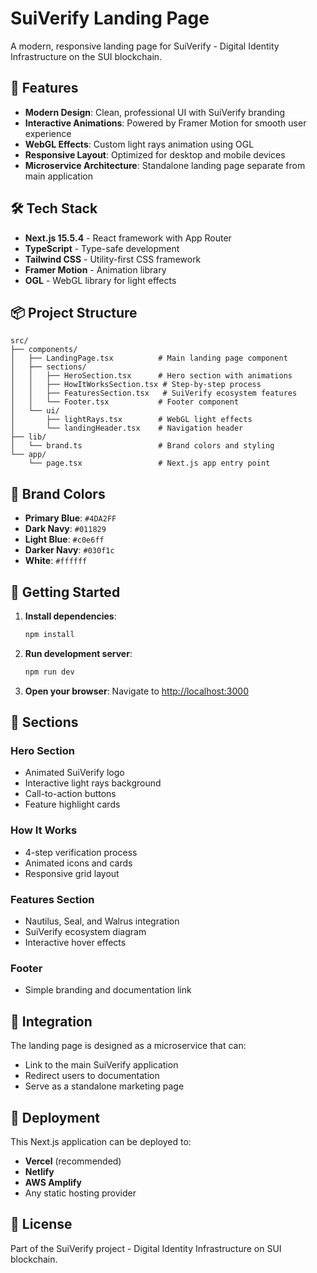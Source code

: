 # SuiVerify Landing Page

A modern, responsive landing page for SuiVerify - Digital Identity Infrastructure on the SUI blockchain.

## 🚀 Features

- **Modern Design**: Clean, professional UI with SuiVerify branding
- **Interactive Animations**: Powered by Framer Motion for smooth user experience
- **WebGL Effects**: Custom light rays animation using OGL
- **Responsive Layout**: Optimized for desktop and mobile devices
- **Microservice Architecture**: Standalone landing page separate from main application

## 🛠️ Tech Stack

- **Next.js 15.5.4** - React framework with App Router
- **TypeScript** - Type-safe development
- **Tailwind CSS** - Utility-first CSS framework
- **Framer Motion** - Animation library
- **OGL** - WebGL library for light effects

## 📦 Project Structure

```
src/
├── components/
│   ├── LandingPage.tsx          # Main landing page component
│   ├── sections/
│   │   ├── HeroSection.tsx      # Hero section with animations
│   │   ├── HowItWorksSection.tsx # Step-by-step process
│   │   ├── FeaturesSection.tsx   # SuiVerify ecosystem features
│   │   └── Footer.tsx           # Footer component
│   └── ui/
│       ├── lightRays.tsx        # WebGL light effects
│       └── landingHeader.tsx    # Navigation header
├── lib/
│   └── brand.ts                 # Brand colors and styling
└── app/
    └── page.tsx                 # Next.js app entry point
```

## 🎨 Brand Colors

- **Primary Blue**: `#4DA2FF`
- **Dark Navy**: `#011829`
- **Light Blue**: `#c0e6ff`
- **Darker Navy**: `#030f1c`
- **White**: `#ffffff`

## 🚦 Getting Started

1. **Install dependencies**:
   ```bash
   npm install
   ```

2. **Run development server**:
   ```bash
   npm run dev
   ```

3. **Open your browser**:
   Navigate to [http://localhost:3000](http://localhost:3000)

## 📱 Sections

### Hero Section
- Animated SuiVerify logo
- Interactive light rays background
- Call-to-action buttons
- Feature highlight cards

### How It Works
- 4-step verification process
- Animated icons and cards
- Responsive grid layout

### Features Section
- Nautilus, Seal, and Walrus integration
- SuiVerify ecosystem diagram
- Interactive hover effects

### Footer
- Simple branding and documentation link

## 🔗 Integration

The landing page is designed as a microservice that can:
- Link to the main SuiVerify application
- Redirect users to documentation
- Serve as a standalone marketing page

## 🚀 Deployment

This Next.js application can be deployed to:
- **Vercel** (recommended)
- **Netlify**
- **AWS Amplify**
- Any static hosting provider

## 📄 License

Part of the SuiVerify project - Digital Identity Infrastructure on SUI blockchain.
